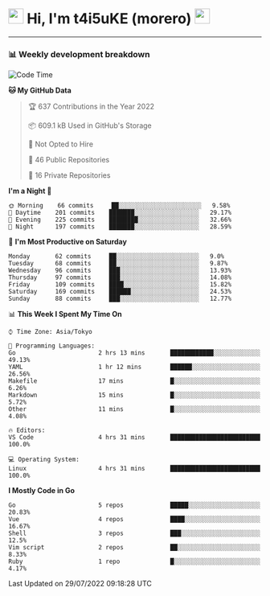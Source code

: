 <!-- Title -->
<h1>
    <img src="https://emojis.slackmojis.com/emojis/images/1600385609/10490/cactuar.gif?1600385609" width="30"/> 
    Hi, I'm t4i5uKE (morero) 
    <img src="https://emojis.slackmojis.com/emojis/images/1600385609/10490/cactuar.gif?1600385609" width="30"/>
</h1>

---

<h3> 📊 Weekly development breakdown </h3>
<!-- waka-readme-stats -->

<!--START_SECTION:waka-->
![Code Time](http://img.shields.io/badge/Code%20Time-1%2C177%20hrs%2041%20mins-blue)

**🐱 My GitHub Data** 

> 🏆 637 Contributions in the Year 2022
 > 
> 📦 609.1 kB Used in GitHub's Storage 
 > 
> 🚫 Not Opted to Hire
 > 
> 📜 46 Public Repositories 
 > 
> 🔑 16 Private Repositories  
 > 
**I'm a Night 🦉** 

```text
🌞 Morning    66 commits     ██░░░░░░░░░░░░░░░░░░░░░░░   9.58% 
🌆 Daytime    201 commits    ███████░░░░░░░░░░░░░░░░░░   29.17% 
🌃 Evening    225 commits    ████████░░░░░░░░░░░░░░░░░   32.66% 
🌙 Night      197 commits    ███████░░░░░░░░░░░░░░░░░░   28.59%

```
📅 **I'm Most Productive on Saturday** 

```text
Monday       62 commits     ██░░░░░░░░░░░░░░░░░░░░░░░   9.0% 
Tuesday      68 commits     ██░░░░░░░░░░░░░░░░░░░░░░░   9.87% 
Wednesday    96 commits     ███░░░░░░░░░░░░░░░░░░░░░░   13.93% 
Thursday     97 commits     ███░░░░░░░░░░░░░░░░░░░░░░   14.08% 
Friday       109 commits    ████░░░░░░░░░░░░░░░░░░░░░   15.82% 
Saturday     169 commits    ██████░░░░░░░░░░░░░░░░░░░   24.53% 
Sunday       88 commits     ███░░░░░░░░░░░░░░░░░░░░░░   12.77%

```


📊 **This Week I Spent My Time On** 

```text
⌚︎ Time Zone: Asia/Tokyo

💬 Programming Languages: 
Go                       2 hrs 13 mins       ████████████░░░░░░░░░░░░░   49.13% 
YAML                     1 hr 12 mins        ██████░░░░░░░░░░░░░░░░░░░   26.56% 
Makefile                 17 mins             █░░░░░░░░░░░░░░░░░░░░░░░░   6.26% 
Markdown                 15 mins             █░░░░░░░░░░░░░░░░░░░░░░░░   5.72% 
Other                    11 mins             █░░░░░░░░░░░░░░░░░░░░░░░░   4.08%

🔥 Editors: 
VS Code                  4 hrs 31 mins       █████████████████████████   100.0%

💻 Operating System: 
Linux                    4 hrs 31 mins       █████████████████████████   100.0%

```

**I Mostly Code in Go** 

```text
Go                       5 repos             █████░░░░░░░░░░░░░░░░░░░░   20.83% 
Vue                      4 repos             ████░░░░░░░░░░░░░░░░░░░░░   16.67% 
Shell                    3 repos             ███░░░░░░░░░░░░░░░░░░░░░░   12.5% 
Vim script               2 repos             ██░░░░░░░░░░░░░░░░░░░░░░░   8.33% 
Ruby                     1 repo              █░░░░░░░░░░░░░░░░░░░░░░░░   4.17%

```



 Last Updated on 29/07/2022 09:18:28 UTC
<!--END_SECTION:waka-->
